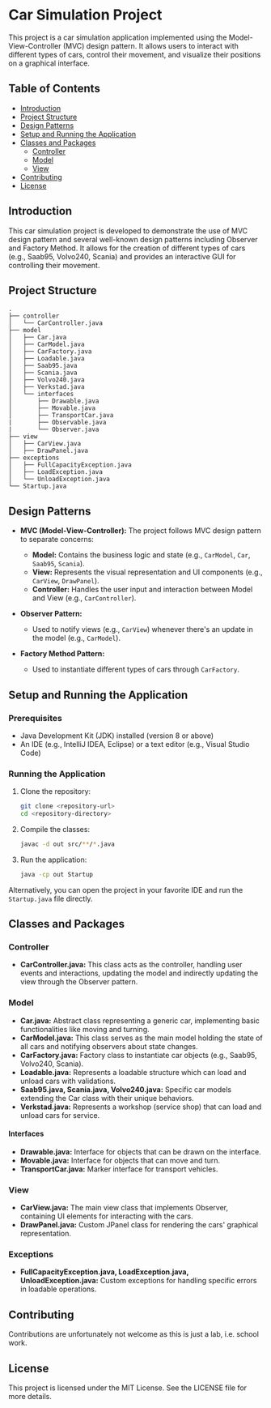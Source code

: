 # Car Simulation Project

This project is a car simulation application implemented using the Model-View-Controller (MVC) design pattern. It allows users to interact with different types of cars, control their movement, and visualize their positions on a graphical interface.

## Table of Contents

- [Introduction](#introduction)
- [Project Structure](#project-structure)
- [Design Patterns](#design-patterns)
- [Setup and Running the Application](#setup-and-running-the-application)
- [Classes and Packages](#classes-and-packages)
  - [Controller](#controller)
  - [Model](#model)
  - [View](#view)
- [Contributing](#contributing)
- [License](#license)

## Introduction

This car simulation project is developed to demonstrate the use of MVC design pattern and several well-known design patterns including Observer and Factory Method. It allows for the creation of different types of cars (e.g., Saab95, Volvo240, Scania) and provides an interactive GUI for controlling their movement.

## Project Structure

```
.
├── controller
│   └── CarController.java
├── model
│   ├── Car.java
│   ├── CarModel.java
│   ├── CarFactory.java
│   ├── Loadable.java
│   ├── Saab95.java
│   ├── Scania.java
│   ├── Volvo240.java
│   ├── Verkstad.java
│   └── interfaces
│       ├── Drawable.java
│       ├── Movable.java
│       ├── TransportCar.java
|       ├── Observable.java
|       └── Observer.java
├── view
│   ├── CarView.java
│   ├── DrawPanel.java
├── exceptions
│   ├── FullCapacityException.java
│   ├── LoadException.java
│   └── UnloadException.java
└── Startup.java

```

## Design Patterns

- **MVC (Model-View-Controller):** The project follows MVC design pattern to separate concerns:
  - **Model:** Contains the business logic and state (e.g., `CarModel`, `Car`, `Saab95`, `Scania`).
  - **View:** Represents the visual representation and UI components (e.g., `CarView`, `DrawPanel`).
  - **Controller:** Handles the user input and interaction between Model and View (e.g., `CarController`).

- **Observer Pattern:**
  - Used to notify views (e.g., `CarView`) whenever there's an update in the model (e.g., `CarModel`).

- **Factory Method Pattern:**
  - Used to instantiate different types of cars through `CarFactory`.

## Setup and Running the Application

### Prerequisites

- Java Development Kit (JDK) installed (version 8 or above)
- An IDE (e.g., IntelliJ IDEA, Eclipse) or a text editor (e.g., Visual Studio Code)

### Running the Application

1. Clone the repository:
   ```sh
   git clone <repository-url>
   cd <repository-directory>
   ```

2. Compile the classes:
   ```sh
   javac -d out src/**/*.java
   ```

3. Run the application:
   ```sh
   java -cp out Startup
   ```

Alternatively, you can open the project in your favorite IDE and run the `Startup.java` file directly.

## Classes and Packages

### Controller

- **CarController.java:** This class acts as the controller, handling user events and interactions, updating the model and indirectly updating the view through the Observer pattern.

### Model

- **Car.java:** Abstract class representing a generic car, implementing basic functionalities like moving and turning.
- **CarModel.java:** This class serves as the main model holding the state of all cars and notifying observers about state changes.
- **CarFactory.java:** Factory class to instantiate car objects (e.g., Saab95, Volvo240, Scania).
- **Loadable.java:** Represents a loadable structure which can load and unload cars with validations.
- **Saab95.java, Scania.java, Volvo240.java:** Specific car models extending the Car class with their unique behaviors.
- **Verkstad.java:** Represents a workshop (service shop) that can load and unload cars for service.
  
#### Interfaces

- **Drawable.java:** Interface for objects that can be drawn on the interface.
- **Movable.java:** Interface for objects that can move and turn.
- **TransportCar.java:** Marker interface for transport vehicles.

### View

- **CarView.java:** The main view class that implements Observer, containing UI elements for interacting with the cars.
- **DrawPanel.java:** Custom JPanel class for rendering the cars' graphical representation.

### Exceptions

- **FullCapacityException.java, LoadException.java, UnloadException.java:** Custom exceptions for handling specific errors in loadable operations.

## Contributing

Contributions are unfortunately not welcome as this is just a lab, i.e. school work.

## License

This project is licensed under the MIT License. See the LICENSE file for more details.
